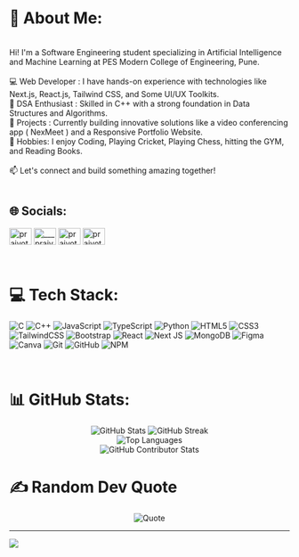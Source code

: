 # 💫 About Me:
<br>Hi! I'm a Software Engineering student specializing in Artificial Intelligence and Machine Learning at PES Modern College of Engineering, Pune.<br><br>💻 Web Developer : I have hands-on experience with technologies like Next.js, React.js, Tailwind CSS, and Some UI/UX Toolkits.<br>🧠 DSA Enthusiast : Skilled in C++ with a strong foundation in Data Structures and Algorithms.<br>🚀 Projects : Currently building innovative solutions like a video conferencing app ( NexMeet ) and a Responsive Portfolio Website.<br>🎯 Hobbies: I enjoy  Coding, Playing Cricket, Playing Chess, hitting the GYM, and Reading Books.<br><br>📫 Let's connect and build something amazing together!
<br><br>
## 🌐 Socials:
<p align="left">
<a href="https://linkedin.com/in/prajyot-porje" target="blank"><img align="center" src="https://raw.githubusercontent.com/rahuldkjain/github-profile-readme-generator/master/src/images/icons/Social/linked-in-alt.svg" alt="prajyot-porje" height="30" width="40" /></a>
<a href="https://instagram.com/___prajyot_17" target="blank"><img align="center" src="https://raw.githubusercontent.com/rahuldkjain/github-profile-readme-generator/master/src/images/icons/Social/instagram.svg" alt="___prajyot_17" height="30" width="40" /></a>
<a href="https://www.leetcode.com/prajyot-porje" target="blank"><img align="center" src="https://raw.githubusercontent.com/rahuldkjain/github-profile-readme-generator/master/src/images/icons/Social/leet-code.svg" alt="prajyot-porje" height="30" width="40" /></a>
<a href="https://auth.geeksforgeeks.org/user/prajyotporje" target="blank"><img align="center" src="https://raw.githubusercontent.com/rahuldkjain/github-profile-readme-generator/master/src/images/icons/Social/geeks-for-geeks.svg" alt="prajyotporje" height="30" width="40" /></a>
</p>

<br>


# 💻 Tech Stack:
![C](https://img.shields.io/badge/c-%2300599C.svg?style=flat&logo=c&logoColor=white)
![C++](https://img.shields.io/badge/c++-%2300599C.svg?style=flat&logo=c%2B%2B&logoColor=white) 
![JavaScript](https://img.shields.io/badge/javascript-%23323330.svg?style=flat&logo=javascript&logoColor=%23F7DF1E)
![TypeScript](https://img.shields.io/badge/typescript-%23007ACC.svg?style=flat&logo=typescript&logoColor=white)
![Python](https://img.shields.io/badge/python-3670A0?style=flat&logo=python&logoColor=ffdd54)
![HTML5](https://img.shields.io/badge/html5-%23E34F26.svg?style=flat&logo=html5&logoColor=white) 
![CSS3](https://img.shields.io/badge/css3-%231572B6.svg?style=flat&logo=css3&logoColor=white)
![TailwindCSS](https://img.shields.io/badge/tailwindcss-%2338B2AC.svg?style=flat&logo=tailwind-css&logoColor=white)
![Bootstrap](https://img.shields.io/badge/bootstrap-%238511FA.svg?style=flat&logo=bootstrap&logoColor=white)
![React](https://img.shields.io/badge/react-%2320232a.svg?style=flat&logo=react&logoColor=%2361DAFB)
![Next JS](https://img.shields.io/badge/Next-black?style=flat&logo=next.js&logoColor=white) 
![MongoDB](https://img.shields.io/badge/MongoDB-%234ea94b.svg?style=flat&logo=mongodb&logoColor=white) 
![Figma](https://img.shields.io/badge/figma-%23F24E1E.svg?style=flat&logo=figma&logoColor=white) 
![Canva](https://img.shields.io/badge/Canva-%2300C4CC.svg?style=flat&logo=Canva&logoColor=white) 
![Git](https://img.shields.io/badge/git-%23F05033.svg?style=flat&logo=git&logoColor=white)
![GitHub](https://img.shields.io/badge/github-%23121011.svg?style=flat&logo=github&logoColor=white)
![NPM](https://img.shields.io/badge/NPM-%23CB3837.svg?style=flat&logo=npm&logoColor=white) 

<br>

# 📊 GitHub Stats:
<div align="center">
  <img src="https://github-readme-stats.vercel.app/api?username=prajyot-porje&theme=github_dark_dimmed&hide_border=false&include_all_commits=true&count_private=true" alt="GitHub Stats" />
  <img src="https://github-readme-streak-stats.herokuapp.com/?user=prajyot-porje&theme=github_dark_dimmed&hide_border=false" alt="GitHub Streak" />
</div>
  
<div align="center" >
 <img src="https://github-readme-stats.vercel.app/api/top-langs/?username=prajyot-porje&theme=github_dark_dimmed&hide_border=false&include_all_commits=true&count_private=true&layout=compact" alt="Top Languages" style="vertical-align: top;" />
</div>
<div align="center" >
  <img src="https://github-contributor-stats.vercel.app/api?username=prajyot-porje&limit=5&theme=github_dark_dimmed&combine_all_yearly_contributions=true" alt="GitHub Contributor Stats" style="vertical-align: top;" />
</div>




# ✍️ Random Dev Quote

<div align="center">
  <img src="https://quotes-github-readme.vercel.app/api?type=horizontal&theme=tokyonight" alt="Quote" />
</div>


---
[![](https://visitcount.itsvg.in/api?id=prajyot-porje&icon=0&color=12)](https://visitcount.itsvg.in)

<!-- Proudly created with GPRM ( https://gprm.itsvg.in ) -->
